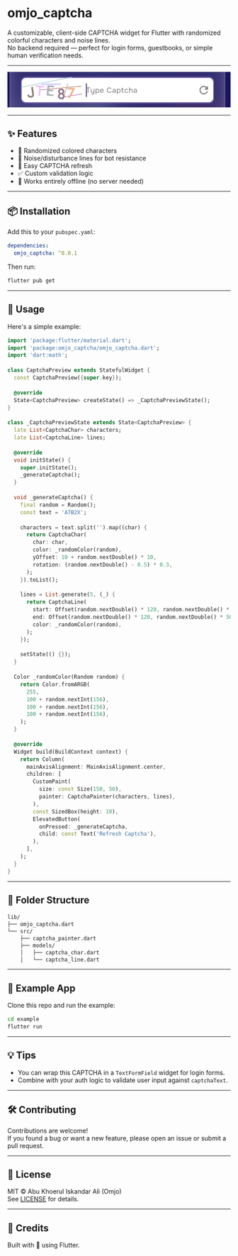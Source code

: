 # omjo_captcha

A customizable, client-side CAPTCHA widget for Flutter with randomized colorful characters and noise lines.  
No backend required — perfect for login forms, guestbooks, or simple human verification needs.

---

![Captcha Screenshot](https://raw.githubusercontent.com/abhu66/flutter_captcha/main/screenshots/captcha_preview.png)

---

## ✨ Features

- 🎨 Randomized colored characters
- 🔀 Noise/disturbance lines for bot resistance
- 🔄 Easy CAPTCHA refresh
- ✅ Custom validation logic
- 🚫 Works entirely offline (no server needed)

---

## 📦 Installation

Add this to your `pubspec.yaml`:

```yaml
dependencies:
  omjo_captcha: ^0.0.1
```

Then run:

```bash
flutter pub get
```

---

## 🚀 Usage

Here's a simple example:

```dart
import 'package:flutter/material.dart';
import 'package:omjo_captcha/omjo_captcha.dart';
import 'dart:math';

class CaptchaPreview extends StatefulWidget {
  const CaptchaPreview({super.key});

  @override
  State<CaptchaPreview> createState() => _CaptchaPreviewState();
}

class _CaptchaPreviewState extends State<CaptchaPreview> {
  late List<CaptchaChar> characters;
  late List<CaptchaLine> lines;

  @override
  void initState() {
    super.initState();
    _generateCaptcha();
  }

  void _generateCaptcha() {
    final random = Random();
    const text = 'A7B2X';

    characters = text.split('').map((char) {
      return CaptchaChar(
        char: char,
        color: _randomColor(random),
        yOffset: 10 + random.nextDouble() * 10,
        rotation: (random.nextDouble() - 0.5) * 0.3,
      );
    }).toList();

    lines = List.generate(5, (_) {
      return CaptchaLine(
        start: Offset(random.nextDouble() * 120, random.nextDouble() * 50),
        end: Offset(random.nextDouble() * 120, random.nextDouble() * 50),
        color: _randomColor(random),
      );
    });

    setState(() {});
  }

  Color _randomColor(Random random) {
    return Color.fromARGB(
      255,
      100 + random.nextInt(156),
      100 + random.nextInt(156),
      100 + random.nextInt(156),
    );
  }

  @override
  Widget build(BuildContext context) {
    return Column(
      mainAxisAlignment: MainAxisAlignment.center,
      children: [
        CustomPaint(
          size: const Size(150, 50),
          painter: CaptchaPainter(characters, lines),
        ),
        const SizedBox(height: 10),
        ElevatedButton(
          onPressed: _generateCaptcha,
          child: const Text('Refresh Captcha'),
        ),
      ],
    );
  }
}
```

---

## 📁 Folder Structure

```
lib/
├── omjo_captcha.dart
└── src/
    ├── captcha_painter.dart
    ├── models/
    │   ├── captcha_char.dart
    │   └── captcha_line.dart
```

---

## 🧪 Example App

Clone this repo and run the example:

```bash
cd example
flutter run
```

---

## 💡 Tips

- You can wrap this CAPTCHA in a `TextFormField` widget for login forms.
- Combine with your auth logic to validate user input against `captchaText`.

---

## 🛠️ Contributing

Contributions are welcome!  
If you found a bug or want a new feature, please open an issue or submit a pull request.

---

## 📄 License

MIT © Abu Khoerul Iskandar Ali (Omjo)  
See [LICENSE](LICENSE) for details.

---

## 🙌 Credits

Built with 💙 using Flutter.
